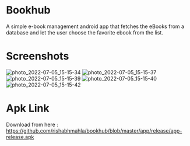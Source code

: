 # Bookhub
A simple e-book management android app that fetches the eBooks from a database and let the user choose the favorite ebook from the list.

# Screenshots
![photo_2022-07-05_15-15-34](https://user-images.githubusercontent.com/18739287/177300980-5059eb99-ca47-4eac-b0f3-e752c43c9db0.jpg)
![photo_2022-07-05_15-15-37](https://user-images.githubusercontent.com/18739287/177300988-0abff866-5423-4682-8542-bad26ad81d0a.jpg)
![photo_2022-07-05_15-15-39](https://user-images.githubusercontent.com/18739287/177300993-6942c973-833c-4a39-896e-70fd2bdec449.jpg)
![photo_2022-07-05_15-15-40](https://user-images.githubusercontent.com/18739287/177300997-87fac97b-1d26-4780-bab3-b9e11418b247.jpg)
![photo_2022-07-05_15-15-42](https://user-images.githubusercontent.com/18739287/177301000-db3ff9c3-39d7-4e28-9483-0032d0cc87c5.jpg)

# Apk Link
Download from here : https://github.com/rishabhmahla/bookhub/blob/master/app/release/app-release.apk
